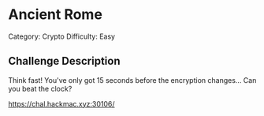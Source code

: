 # Ancient Rome 

Category: Crypto
Difficulty: Easy

## Challenge Description
Think fast! You've only got 15 seconds before the encryption changes... Can you beat the clock?

https://chal.hackmac.xyz:30106/